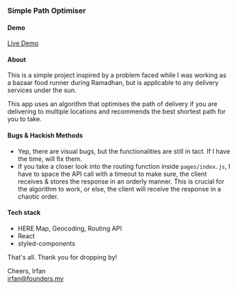 ### Simple Path Optimiser

#### Demo

[Live Demo](https://irfancoder.github.io/path-optimiser/)

#### About

This is a simple project inspired by a problem faced while I was working as a bazaar food runner during Ramadhan, but is applicable to any delivery services under the sun.

This app uses an algorithm that optimises the path of delivery if you are delivering to multiple locations and recommends the best shortest path for you to take.

#### Bugs & Hackish Methods

- Yep, there are visual bugs, but the functionalities are still in tact. If I have the time, will fix them.
- If you take a closer look into the routing function inside `pages/index.js`, I have to space the API call with a timeout to make sure, the client receives & stores the response in an orderly manner. This is crucial for the algorithm to work, or else, the client will receive the response in a chaotic order.

#### Tech stack

- HERE Map, Geocoding, Routing API
- React
- styled-components

That's all. Thank you for dropping by!

Cheers,
Irfan<br/>
irfan@founders.my
